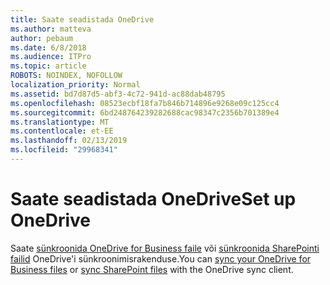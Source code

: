```yaml
---
title: Saate seadistada OneDrive
ms.author: matteva
author: pebaum
ms.date: 6/8/2018
ms.audience: ITPro
ms.topic: article
ROBOTS: NOINDEX, NOFOLLOW
localization_priority: Normal
ms.assetid: bd7d87d5-abf3-4c72-941d-ac88dab48795
ms.openlocfilehash: 08523ecbf18fa7b846b714896e9268e09c125cc4
ms.sourcegitcommit: 6bd248764239282688cac98347c2356b701389e4
ms.translationtype: MT
ms.contentlocale: et-EE
ms.lasthandoff: 02/13/2019
ms.locfileid: "29968341"
---
```

# <a name="set-up-onedrive"></a><span data-ttu-id="a763c-102">Saate seadistada OneDrive</span><span class="sxs-lookup"><span data-stu-id="a763c-102">Set up OneDrive</span></span>

<span data-ttu-id="a763c-103">Saate [sünkroonida OneDrive for Business faile](https://go.microsoft.com/fwlink/?linkid=533375) või [sünkroonida SharePointi failid](https://go.microsoft.com/fwlink/?linkid=871666) OneDrive'i sünkroonimisrakenduse.</span><span class="sxs-lookup"><span data-stu-id="a763c-103">You can [sync your OneDrive for Business files](https://go.microsoft.com/fwlink/?linkid=533375) or [sync SharePoint files](https://go.microsoft.com/fwlink/?linkid=871666) with the OneDrive sync client.</span></span> 
  

